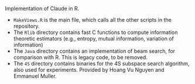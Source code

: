 Implementation of Claude in R.

* `MakeViews.R` is the main file, which calls all the other scripts in the repository.
* The `Rlib` directory contains fast C functions to compute  information theoretic estimators (e.g., entropy, mutual information, variation of information)
* The `Java` directory contains an implementation of beam search, for comparison with R. This is legacy code, to be removed.
* The `4S` directory contains binaries for the 4S subspace search algorithm, also used for experiments. Provided by Hoang Vu Nguyen and Emmanuel Muller.